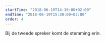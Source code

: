 ```yaml
---
startTime: "2018-06-19T14:30:00+02:00"
endTime: "2018-06-19T15:30:00+02:00"
order: 4
---
```

Bij de tweede spreker komt de stemming erin.
